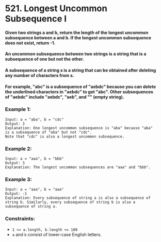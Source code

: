 # 521. Longest Uncommon Subsequence I

#### Given two strings a and b, return the length of the longest uncommon subsequence between a and b. If the longest uncommon subsequence does not exist, return -1.

#### An uncommon subsequence between two strings is a string that is a subsequence of one but not the other.

#### A subsequence of a string s is a string that can be obtained after deleting any number of characters from s.

#### For example, "abc" is a subsequence of "aebdc" because you can delete the underlined characters in "aebdc" to get "abc". Other subsequences of "aebdc" include "aebdc", "aeb", and "" (empty string).

### Example 1:

```
Input: a = "aba", b = "cdc"
Output: 3
Explanation: One longest uncommon subsequence is "aba" because "aba" is a subsequence of "aba" but not "cdc".
Note that "cdc" is also a longest uncommon subsequence.
```

### Example 2:

```
Input: a = "aaa", b = "bbb"
Output: 3
Explanation: The longest uncommon subsequences are "aaa" and "bbb".
```

### Example 3:

```
Input: a = "aaa", b = "aaa"
Output: -1
Explanation: Every subsequence of string a is also a subsequence of string b. Similarly, every subsequence of string b is also a subsequence of string a.
```

### Constraints:

- `1 <= a.length, b.length <= 100`
- `a` and `b` consist of lower-case English letters.
